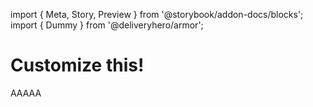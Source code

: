 import { Meta, Story, Preview } from '@storybook/addon-docs/blocks';
import { Dummy } from '@deliveryhero/armor';

<Meta title="How to customise" component={Dummy} />

# Customize this!

AAAAA
